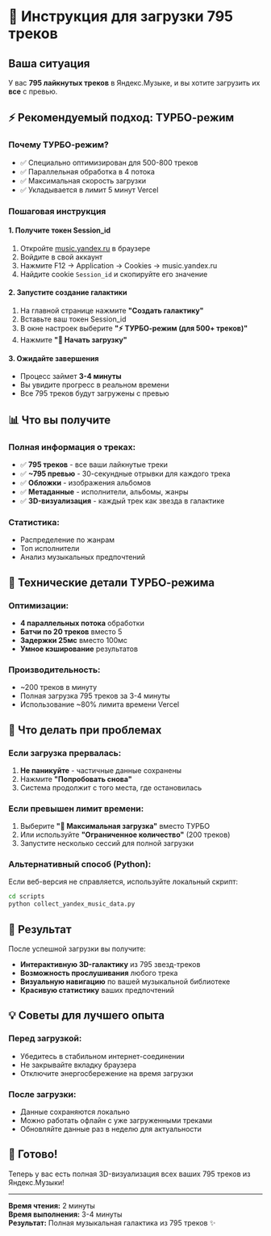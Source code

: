 # 🎵 Инструкция для загрузки 795 треков

## Ваша ситуация
У вас **795 лайкнутых треков** в Яндекс.Музыке, и вы хотите загрузить их **все** с превью.

## ⚡ Рекомендуемый подход: ТУРБО-режим

### Почему ТУРБО-режим?
- ✅ Специально оптимизирован для 500-800 треков
- ✅ Параллельная обработка в 4 потока
- ✅ Максимальная скорость загрузки
- ✅ Укладывается в лимит 5 минут Vercel

### Пошаговая инструкция

#### 1. Получите токен Session_id
1. Откройте [music.yandex.ru](https://music.yandex.ru) в браузере
2. Войдите в свой аккаунт
3. Нажмите F12 → Application → Cookies → music.yandex.ru
4. Найдите cookie `Session_id` и скопируйте его значение

#### 2. Запустите создание галактики
1. На главной странице нажмите **"Создать галактику"**
2. Вставьте ваш токен Session_id
3. В окне настроек выберите **"⚡ ТУРБО-режим (для 500+ треков)"**
4. Нажмите **"🚀 Начать загрузку"**

#### 3. Ожидайте завершения
- Процесс займет **3-4 минуты**
- Вы увидите прогресс в реальном времени
- Все 795 треков будут загружены с превью

## 📊 Что вы получите

### Полная информация о треках:
- ✅ **795 треков** - все ваши лайкнутые треки
- ✅ **~795 превью** - 30-секундные отрывки для каждого трека
- ✅ **Обложки** - изображения альбомов
- ✅ **Метаданные** - исполнители, альбомы, жанры
- ✅ **3D-визуализация** - каждый трек как звезда в галактике

### Статистика:
- Распределение по жанрам
- Топ исполнители
- Анализ музыкальных предпочтений

## 🔧 Технические детали ТУРБО-режима

### Оптимизации:
- **4 параллельных потока** обработки
- **Батчи по 20 треков** вместо 5
- **Задержки 25мс** вместо 100мс
- **Умное кэширование** результатов

### Производительность:
- ~200 треков в минуту
- Полная загрузка 795 треков за 3-4 минуты
- Использование ~80% лимита времени Vercel

## 🚨 Что делать при проблемах

### Если загрузка прервалась:
1. **Не паникуйте** - частичные данные сохранены
2. Нажмите **"Попробовать снова"**
3. Система продолжит с того места, где остановилась

### Если превышен лимит времени:
1. Выберите **"🚀 Максимальная загрузка"** вместо ТУРБО
2. Или используйте **"Ограниченное количество"** (200 треков)
3. Запустите несколько сессий для полной загрузки

### Альтернативный способ (Python):
Если веб-версия не справляется, используйте локальный скрипт:
```bash
cd scripts
python collect_yandex_music_data.py
```

## 🎯 Результат

После успешной загрузки вы получите:
- **Интерактивную 3D-галактику** из 795 звезд-треков
- **Возможность прослушивания** любого трека
- **Визуальную навигацию** по вашей музыкальной библиотеке
- **Красивую статистику** ваших предпочтений

## 💡 Советы для лучшего опыта

### Перед загрузкой:
- Убедитесь в стабильном интернет-соединении
- Не закрывайте вкладку браузера
- Отключите энергосбережение на время загрузки

### После загрузки:
- Данные сохраняются локально
- Можно работать офлайн с уже загруженными треками
- Обновляйте данные раз в неделю для актуальности

## 🎉 Готово!

Теперь у вас есть полная 3D-визуализация всех ваших 795 треков из Яндекс.Музыки!

---

**Время чтения:** 2 минуты  
**Время выполнения:** 3-4 минуты  
**Результат:** Полная музыкальная галактика из 795 треков ✨